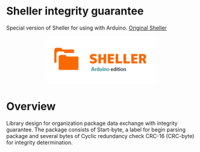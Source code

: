 # Sheller integrity guarantee 
Special version of Sheller for using with Arduino. [Original Sheller](https://github.com/VNovytskyi/Sheller)
<p align="center">
  <img src="logo.PNG">
</p>

# Overview
Library design for organization package data exchange with integrity guarantee.
The package consists of Start-byte, a label for begin parsing package and several bytes of Cyclic redundancy check CRC-16 (CRC-byte) for integrity determination.<br>

